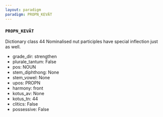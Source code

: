 ```yaml
---
layout: paradigm
paradigm: PROPN_KEVÄT
---
```

### ` PROPN_KEVÄT `

Dictionary class 44 Nominalised nut participles have special inflection just as well.
* grade_dir: strengthen
* plurale_tantum: False
* pos: NOUN
* stem_diphthong: None
* stem_vowel: None
* upos: PROPN
* harmony: front
* kotus_av: None
* kotus_tn: 44
* clitics: False
* possessive: False
